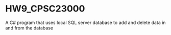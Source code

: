 # HW9_CPSC23000
A C# program that uses local SQL server database to add and delete data in and from the database
